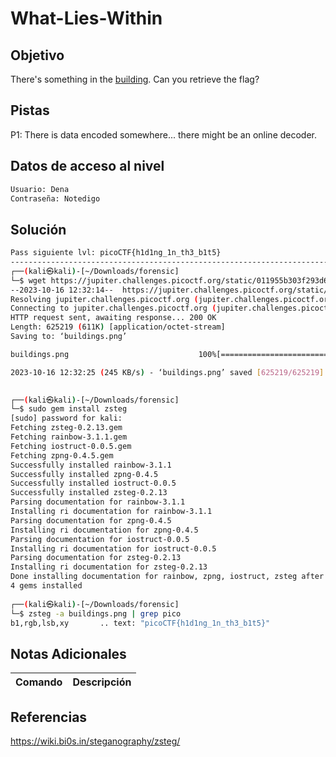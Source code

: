 # What-Lies-Within
## Objetivo
There's something in the [building](https://jupiter.challenges.picoctf.org/static/011955b303f293d60c8116e6a4c5c84f/buildings.png). Can you retrieve the flag?
## Pistas
P1: There is data encoded somewhere... there might be an online decoder.

## Datos de acceso al nivel
```bash
Usuario: Dena
Contraseña: Notedigo
```
## Solución
```bash
Pass siguiente lvl: picoCTF{h1d1ng_1n_th3_b1t5}
-----------------------------------------------------------------------------
┌──(kali㉿kali)-[~/Downloads/forensic]
└─$ wget https://jupiter.challenges.picoctf.org/static/011955b303f293d60c8116e6a4c5c84f/buildings.png
--2023-10-16 12:32:14--  https://jupiter.challenges.picoctf.org/static/011955b303f293d60c8116e6a4c5c84f/buildings.png
Resolving jupiter.challenges.picoctf.org (jupiter.challenges.picoctf.org)... 3.131.60.8
Connecting to jupiter.challenges.picoctf.org (jupiter.challenges.picoctf.org)|3.131.60.8|:443... connected.
HTTP request sent, awaiting response... 200 OK
Length: 625219 (611K) [application/octet-stream]
Saving to: ‘buildings.png’

buildings.png                             100%[===================================================================================>] 610.57K   245KB/s    in 2.5s    

2023-10-16 12:32:25 (245 KB/s) - ‘buildings.png’ saved [625219/625219]

                                                                                                                                                                      
┌──(kali㉿kali)-[~/Downloads/forensic]
└─$ sudo gem install zsteg    
[sudo] password for kali: 
Fetching zsteg-0.2.13.gem
Fetching rainbow-3.1.1.gem
Fetching iostruct-0.0.5.gem
Fetching zpng-0.4.5.gem
Successfully installed rainbow-3.1.1
Successfully installed zpng-0.4.5
Successfully installed iostruct-0.0.5
Successfully installed zsteg-0.2.13
Parsing documentation for rainbow-3.1.1
Installing ri documentation for rainbow-3.1.1
Parsing documentation for zpng-0.4.5
Installing ri documentation for zpng-0.4.5
Parsing documentation for iostruct-0.0.5
Installing ri documentation for iostruct-0.0.5
Parsing documentation for zsteg-0.2.13
Installing ri documentation for zsteg-0.2.13
Done installing documentation for rainbow, zpng, iostruct, zsteg after 2 seconds
4 gems installed
                                                                                                                                                                      
┌──(kali㉿kali)-[~/Downloads/forensic]
└─$ zsteg -a buildings.png | grep pico
b1,rgb,lsb,xy       .. text: "picoCTF{h1d1ng_1n_th3_b1t5}"


```
## Notas Adicionales

| Comando  | Descripción | 
|------------|--------------|

## Referencias 
https://wiki.bi0s.in/steganography/zsteg/